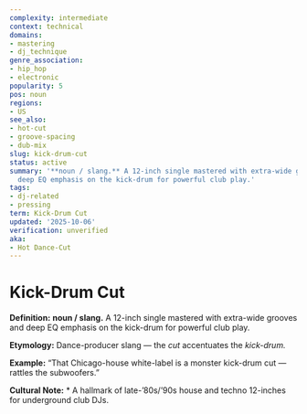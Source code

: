 ```yaml
---
complexity: intermediate
context: technical
domains:
- mastering
- dj_technique
genre_association:
- hip_hop
- electronic
popularity: 5
pos: noun
regions:
- US
see_also:
- hot-cut
- groove-spacing
- dub-mix
slug: kick-drum-cut
status: active
summary: '**noun / slang.** A 12-inch single mastered with extra-wide grooves and
  deep EQ emphasis on the kick-drum for powerful club play.'
tags:
- dj-related
- pressing
term: Kick-Drum Cut
updated: '2025-10-06'
verification: unverified
aka:
- Hot Dance-Cut
---
```


# Kick-Drum Cut

**Definition:** **noun / slang.** A 12-inch single mastered with extra-wide grooves and deep EQ emphasis on the kick-drum for powerful club play.

**Etymology:** Dance-producer slang — the *cut* accentuates the *kick-drum.*

**Example:** “That Chicago-house white-label is a monster kick-drum cut — rattles the subwoofers.”

**Cultural Note:** * A hallmark of late-’80s/’90s house and techno 12-inches for underground club DJs.

